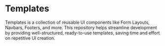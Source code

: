 # Templates
Templates is a collection of reusable UI components like Form Layouts, Navbars, Footers, and more. This repository helps streamline development by providing well-structured, ready-to-use templates, saving time and effort on repetitive UI creation.
